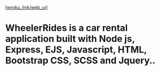 [heroku_link/web_url](https://wheeler-ride.herokuapp.com/)

# WheelerRides is a car rental application built with Node js, Express, EJS, Javascript, HTML, Bootstrap CSS, SCSS and Jquery..
